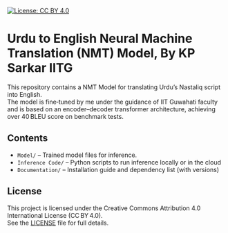 [![License: CC BY 4.0](https://img.shields.io/badge/License-CC%20BY%204.0-lightgrey.svg)](https://creativecommons.org/licenses/by/4.0/)

# Urdu to English Neural Machine Translation (NMT) Model, By KP Sarkar IITG

This repository contains a NMT Model for translating Urdu’s Nastaliq script into English.  
The model is fine‑tuned by me under the guidance of IIT Guwahati faculty and is based on an encoder–decoder transformer architecture, achieving over 40 BLEU score on benchmark tests.

## Contents

- `Model/` – Trained model files for inference.  
- `Inference Code/` – Python scripts to run inference locally or in the cloud  
- `Documentation/` – Installation guide and dependency list (with versions)

## License

This project is licensed under the Creative Commons Attribution 4.0 International License (CC BY 4.0).  
See the [LICENSE](LICENSE) file for full details.

